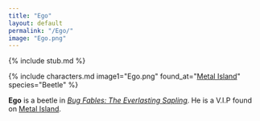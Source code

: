 ```yaml
---
title: "Ego"
layout: default
permalink: "/Ego/"
image: "Ego.png"
---
```

{% include stub.md %}

{% include characters.md image1="Ego.png" found_at="[Metal Island](/Metal_Island)" species="Beetle" %}

**Ego** is a beetle in *[Bug Fables: The Everlasting Sapling](/Bug_Fables:_The_Everlasting_Sapling)*. He is a V.I.P found on [Metal Island](/Metal_Island).
